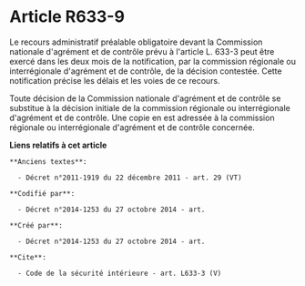# Article R633-9

Le recours administratif préalable obligatoire devant la Commission nationale d'agrément et de contrôle prévu à l'article L.
633-3 peut être exercé dans les deux mois de la notification, par la commission régionale ou interrégionale d'agrément et de
contrôle, de la décision contestée. Cette notification précise les délais et les voies de ce recours. 

Toute décision de la Commission nationale d'agrément et de contrôle se substitue à la décision initiale de la commission
régionale ou interrégionale d'agrément et de contrôle. Une copie en est adressée à la commission régionale ou interrégionale
d'agrément et de contrôle concernée.

**Liens relatifs à cet article**

	**Anciens textes**:

	  - Décret n°2011-1919 du 22 décembre 2011 - art. 29 (VT)

	**Codifié par**:

	  - Décret n°2014-1253 du 27 octobre 2014 - art.

	**Créé par**:

	  - Décret n°2014-1253 du 27 octobre 2014 - art.

	**Cite**:

	  - Code de la sécurité intérieure - art. L633-3 (V)
